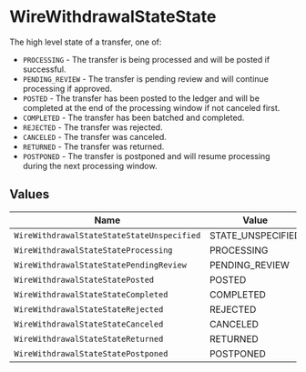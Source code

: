 # WireWithdrawalStateState

The high level state of a transfer, one of:
- `PROCESSING` - The transfer is being processed and will be posted if successful.
- `PENDING_REVIEW` - The transfer is pending review and will continue processing if approved.
- `POSTED` - The transfer has been posted to the ledger and will be completed at the end of the processing window if not canceled first.
- `COMPLETED` - The transfer has been batched and completed.
- `REJECTED` - The transfer was rejected.
- `CANCELED` - The transfer was canceled.
- `RETURNED` - The transfer was returned.
- `POSTPONED` - The transfer is postponed and will resume processing during the next processing window.


## Values

| Name                                       | Value                                      |
| ------------------------------------------ | ------------------------------------------ |
| `WireWithdrawalStateStateStateUnspecified` | STATE_UNSPECIFIED                          |
| `WireWithdrawalStateStateProcessing`       | PROCESSING                                 |
| `WireWithdrawalStateStatePendingReview`    | PENDING_REVIEW                             |
| `WireWithdrawalStateStatePosted`           | POSTED                                     |
| `WireWithdrawalStateStateCompleted`        | COMPLETED                                  |
| `WireWithdrawalStateStateRejected`         | REJECTED                                   |
| `WireWithdrawalStateStateCanceled`         | CANCELED                                   |
| `WireWithdrawalStateStateReturned`         | RETURNED                                   |
| `WireWithdrawalStateStatePostponed`        | POSTPONED                                  |